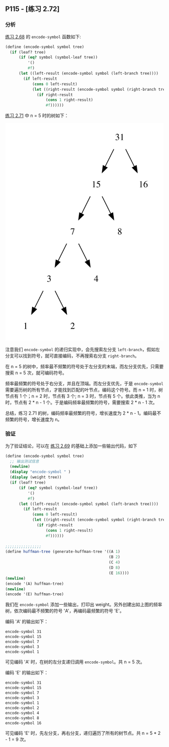 ## P115 - [练习 2.72]

### 分析

[练习 2.68](./exercise_2_68.scm) 的 `encode-symbol` 函数如下:

``` Scheme
(define (encode-symbol symbol tree)
  (if (leaf? tree)
      (if (eq? symbol (symbol-leaf tree))
          '()
          #f)
      (let ((left-result (encode-symbol symbol (left-branch tree))))
        (if left-result
            (cons 0 left-result)
            (let ((right-result (encode-symbol symbol (right-branch tree))))
              (if right-result
                  (cons 1 right-result)
                  #f))))))
```

[练习 2.71](./exercise_2_71.md) 中 n = 5 时的树如下：

<img src="./exercise_2_71_0.svg">

注意我们 `encode-symbol` 的递归实现中，会先搜索左分支 `left-branch`，假如左分支可以找到符号，就可直接编码，不再搜索右分支 `right-branch`。

在 n = 5 的树中，频率最不频繁的符号处于左分支的末端，而左分支优先，只需要搜索 n = 5 次，就可编码符号。

频率最频繁的符号处于右分支，并且在顶端。而左分支优先，于是 `encode-symbol` 需要遍历树的所有节点，才能找到匹配的叶节点，编码这个符号。而 n = 1 时，树节点有 1 个；n = 2 时，节点有 3 个; n = 3 时，节点有 5 个。依此类推，当为 n 时，节点有 2 * n - 1 个。于是编码频率最频繁的符号，需要搜索 2 * n - 1 次。

总结，练习 2.71 的树，编码频率最频繁的符号，增长速度为 2 * n - 1。编码最不频繁的符号，增长速度为 n。

### 验证

为了验证结论，可以在 [练习 2.69](exercise_2_69.scm) 的基础上添加一些输出代码，如下

``` Scheme
(define (encode-symbol symbol tree)
  ;; 输出测试信息
  (newline)
  (display "encode-symbol " )
  (display (weight tree))
  (if (leaf? tree)
      (if (eq? symbol (symbol-leaf tree))
          '()
          #f)
      (let ((left-result (encode-symbol symbol (left-branch tree))))
        (if left-result
            (cons 0 left-result)
            (let ((right-result (encode-symbol symbol (right-branch tree))))
              (if right-result
                  (cons 1 right-result)
                  #f))))))

;;;;;;;;;;;;;;;;
(define huffman-tree (generate-huffman-tree '((A 1) 
                                              (B 2) 
                                              (C 4) 
                                              (D 8)
                                              (E 16))))
(newline)
(encode '(A) huffman-tree)
(newline)
(encode '(E) huffman-tree)
```
我们在 `encode-symbol` 添加一些输出，打印出 weight。另外创建出如上图的频率树，依次编码最不频繁的符号 'A'，再编码最频繁的符号 'E'。

编码 'A' 的输出如下：

```
encode-symbol 31
encode-symbol 15
encode-symbol 7
encode-symbol 3
encode-symbol 1
```
可见编码 'A' 时，在树的左分支递归调用 `encode-symbol`。共 n = 5 次。

编码 'E' 的输出如下：

```
encode-symbol 31
encode-symbol 15
encode-symbol 7
encode-symbol 3
encode-symbol 1
encode-symbol 2
encode-symbol 4
encode-symbol 8
encode-symbol 16
```

可见编码 'E' 时，先左分支，再右分支，递归遍历了所有的树节点。共 n = 5 * 2 - 1 = 9 次。

